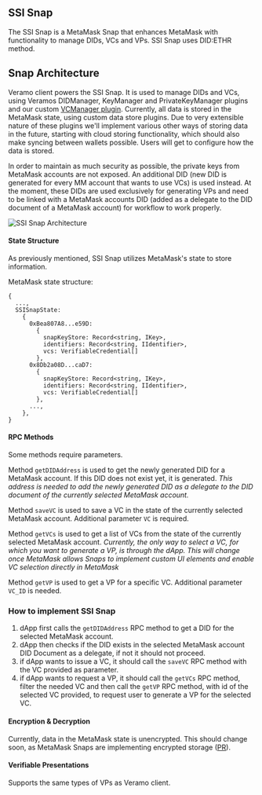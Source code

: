 ## SSI Snap

The SSI Snap is a MetaMask Snap that enhances MetaMask with functionality to manage DIDs, VCs and VPs. SSI Snap uses DID:ETHR method.

## Snap Architecture

Veramo client powers the SSI Snap. It is used to manage DIDs and VCs, using Veramos DIDManager, KeyManager and PrivateKeyManager plugins and our custom <a href="https://github.com/blockchain-lab-um/veramo-vc-manager">VCManager plugin</a>. Currently, all data is stored in the MetaMask state, using custom data store plugins. Due to very extensible nature of these plugins we'll implement various other ways of storing data in the future, starting with cloud storing functionality, which should also make syncing between wallets possible. Users will get to configure how the data is stored.

In order to maintain as much security as possible, the private keys from MetaMask accounts are not exposed. An additional DID (new DID is generated for every MM account that wants to use VCs) is used instead. At the moment, these DIDs are used exclusively for generating VPs and need to be linked with a MetaMask accounts DID (added as a delegate to the DID document of a MetaMask account) for workflow to work properly.

![SSI Snap Architecture](https://i.imgur.com/YiAnoly.png)

#### State Structure

As previously mentioned, SSI Snap utilizes MetaMask's state to store information.

MetaMask state structure:

```
{
  ...,
  SSISnapState:
    {
      0xBea807A8...e59D:
        {
          snapKeyStore: Record<string, IKey>,
          identifiers: Record<string, IIdentifier>,
          vcs: VerifiableCredential[]
        },
      0x8Db2a08D...caD7:
        {
          snapKeyStore: Record<string, IKey>,
          identifiers: Record<string, IIdentifier>,
          vcs: VerifiableCredential[]
        },
      ...,
    },
}
```

#### RPC Methods

Some methods require parameters.

Method `getDIDAddress` is used to get the newly generated DID for a MetaMask account. If this DID does not exist yet, it is generated. <i>This address is needed to add the newly generated DID as a delegate to the DID document of the currently selected MetaMask account. </i>

Method `saveVC` is used to save a VC in the state of the currently selected MetaMask account. Additional parameter `VC` is required.

Method `getVCs` is used to get a list of VCs from the state of the currently selected MetaMask account. <i> Currently, the only way to select a VC, for which you want to generate a VP, is through the dApp. This will change once MetaMask allows Snaps to implement custom UI elements and enable VC selection directly in MetaMask </i>

Method `getVP` is used to get a VP for a specific VC. Additional parameter `VC_ID` is needed.

### How to implement SSI Snap

1. dApp first calls the `getDIDAddress` RPC method to get a DID for the selected MetaMask account.
2. dApp then checks if the DID exists in the selected MetaMask account DID Document as a delegate, if not it should not proceed.
3. if dApp wants to issue a VC, it should call the `saveVC` RPC method with the VC provided as parameter.
4. if dApp wants to request a VP, it should call the `getVCs` RPC method, filter the needed VC and then call the `getVP` RPC method, with id of the selected VC provided, to request user to generate a VP for the selected VC.

#### Encryption & Decryption

Currently, data in the MetaMask state is unencrypted. This should change soon, as MetaMask Snaps are implementing encrypted storage ([PR](https://github.com/MetaMask/snaps-skunkworks/pull/369)).

#### Verifiable Presentations

Supports the same types of VPs as Veramo client.
